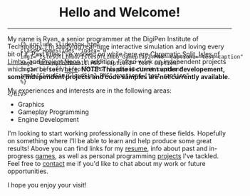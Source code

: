 <h1 style="text-align: center;">Hello and Welcome!</h1>
<hr>

<div class="aspect-ratio" style="width:100%;">  
    <div style="position: absolute; width: 100%; height: 100%;">

        {% include slideshow.html 
        class="HomeSlides" index="0"
        img1="IslesOfLimbo/IslesOfLimbo_Gameplay2.PNG" caption1="test caption"
        img2="Behemyth/Neon11.PNG" caption2="test caption"
        img3="Liftoff/Liftoff3.JPG" caption3="test caption"
        img4="CloudSim/CloudSim2.PNG" caption4="test caption"
        %}

    </div>
</div>

My name is Ryan, a senior programmer at the DigiPen Institute of Technology. I'm studying real-time interactive simulation and loving every bit of it. Past titles I've worked on while here are [Chromatic Split](https://rdavisdev.github.io/games#ChromaticSplit), [Isles of Limbo](https://rdavisdev.github.io/games#IslesOfLimbo), and [Project Neon](https://rdavisdev.github.io/games#ProjectNeon). In addition, I often work on independent projects which can be seen [here](https://rdavisdev.github.io/projects). **NOTE: This site is current under developement, some independent projects and code samples are not currently available.**

My experiences and interests are in the following areas: 

- Graphics 
- Gameplay Programming
- Engine Development

I'm looking to start working professionally in one of these fields. Hopefully on something where I'll be able to learn and help produce some great results! Above you can find links for my [resume](https://rdavisdev.github.io/info), info about past and in-progress [games](https://rdavisdev.github.io/games), as well as personal programming [projects](https://rdavisdev.github.io/projects) I've tackled. Feel free to [contact](https://rdavisdev.github.io/info) me if you'd like to chat about my work or future opportunities.

I hope you enjoy your visit!







<div id="Modal" class="modal">
    <img id="Modal_img" class="modal-content">
    <div id="modal_caption" class="modal-caption"></div>
</div>

<script>

var images = document.getElementsByClassName("slideshow-image");
for(var i = 0; i < images.length; i++)
{  
    images[i].onclick = function(){
        document.getElementById("Modal").style.display = "block";
        document.getElementById("Modal_img").src = this.src;
        document.getElementById("Modal_caption").innerHTML = this.alt;
    }
}

document.getElementById("Modal").onclick = function(){
    document.getElementById("Modal").style.display = "none";
}

</script>

<script>
var slideIndex = [4];
var slideId = ["HomeSlides"]
var advanceLock = [false];
showSlides(1, 0);

advanceSlides();
function advanceSlides()
{
    for(var i = 0; i < slideId.length; i++)
    {
        if(!advanceLock[i])
            plusSlides(1, i);
        advanceLock[i] = false;
    }
    setTimeout(advanceSlides, 6000);
}

function plusSlides(n, no) {
    showSlides(slideIndex[no] += n, no);
    advanceLock[no] = true;
}

function showSlides(n, no) {
    var i;
    var x = document.getElementsByClassName(slideId[no]);
    if (n > x.length) {slideIndex[no] = 1}    
    if (n < 1) {slideIndex[no] = x.length}
    for (i = 0; i < x.length; i++) {
        x[i].style.display = "none";  
    }
    x[slideIndex[no]-1].style.display = "block";  
}
</script>
